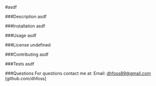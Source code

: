 #asdf

###Description
asdf

###Installation
asdf

###Usage
asdf

###License
undefined

###Contributing
asdf

###Tests
asdf

###Questions
For questions contact me at:
Email: dhfoss89@gmail.com
[github.com/dhfoss]
